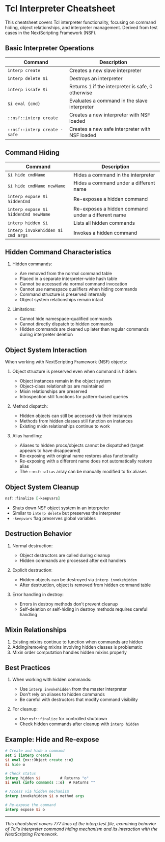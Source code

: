 # Tcl Interpreter Cheatsheet

This cheatsheet covers Tcl interpreter functionality, focusing on command hiding, object relationships, and interpreter management. Derived from test cases in the NextScripting Framework (NSF).

## Basic Interpreter Operations

| Command | Description |
|---------|-------------|
| `interp create` | Creates a new slave interpreter |
| `interp delete $i` | Destroys an interpreter |
| `interp issafe $i` | Returns 1 if the interpreter is safe, 0 otherwise |
| `$i eval {cmd}` | Evaluates a command in the slave interpreter |
| `::nsf::interp create` | Creates a new interpreter with NSF loaded |
| `::nsf::interp create -safe` | Creates a new safe interpreter with NSF loaded |

## Command Hiding

| Command | Description |
|---------|-------------|
| `$i hide cmdName` | Hides a command in the interpreter |
| `$i hide cmdName newName` | Hides a command under a different name |
| `interp expose $i hiddenCmd` | Re-exposes a hidden command |
| `interp expose $i hiddenCmd newName` | Re-exposes a hidden command under a different name |
| `interp hidden $i` | Lists all hidden commands |
| `interp invokehidden $i cmd args` | Invokes a hidden command |

## Hidden Command Characteristics

1. Hidden commands:
   - Are removed from the normal command table
   - Placed in a separate interpreter-wide hash table
   - Cannot be accessed via normal command invocation
   - Cannot use namespace qualifiers when hiding commands
   - Command structure is preserved internally
   - Object system relationships remain intact

2. Limitations:
   - Cannot hide namespace-qualified commands
   - Cannot directly dispatch to hidden commands
   - Hidden commands are cleaned up later than regular commands during interpreter deletion

## Object System Interaction

When working with NextScripting Framework (NSF) objects:

1. Object structure is preserved even when command is hidden:
   - Object instances remain in the object system
   - Object-class relationships are maintained
   - Mixin relationships are preserved
   - Introspection still functions for pattern-based queries

2. Method dispatch:
   - Hidden objects can still be accessed via their instances
   - Methods from hidden classes still function on instances
   - Existing mixin relationships continue to work

3. Alias handling:
   - Aliases to hidden procs/objects cannot be dispatched (target appears to have disappeared)
   - Re-exposing with original name restores alias functionality
   - Re-exposing with a different name does not automatically restore alias
   - The `::nsf::alias` array can be manually modified to fix aliases

## Object System Cleanup

```tcl
nsf::finalize [-keepvars]
```

- Shuts down NSF object system in an interpreter
- Similar to `interp delete` but preserves the interpreter
- `-keepvars` flag preserves global variables

## Destruction Behavior

1. Normal destruction:
   - Object destructors are called during cleanup
   - Hidden commands are processed after exit handlers

2. Explicit destruction:
   - Hidden objects can be destroyed via `interp invokehidden` 
   - After destruction, object is removed from hidden command table

3. Error handling in destroy:
   - Errors in destroy methods don't prevent cleanup
   - Self-deletion or self-hiding in destroy methods requires careful handling

## Mixin Relationships

1. Existing mixins continue to function when commands are hidden
2. Adding/removing mixins involving hidden classes is problematic
3. Mixin order computation handles hidden mixins properly

## Best Practices

1. When working with hidden commands:
   - Use `interp invokehidden` from the master interpreter
   - Don't rely on aliases to hidden commands
   - Be careful with destructors that modify command visibility

2. For cleanup:
   - Use `nsf::finalize` for controlled shutdown
   - Check hidden commands after cleanup with `interp hidden`

## Example: Hide and Re-expose

```tcl
# Create and hide a command
set i [interp create]
$i eval {nx::Object create ::o}
$i hide o

# Check status
interp hidden $i         # Returns "o"
$i eval {info commands ::o}  # Returns ""

# Access via hidden mechanism
interp invokehidden $i o method args

# Re-expose the command
interp expose $i o
```

---
*This cheatsheet covers 777 lines of the interp.test file, examining behavior of Tcl's interpreter command hiding mechanism and its interaction with the NextScripting Framework.* 